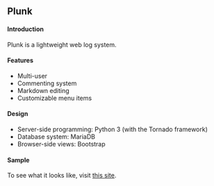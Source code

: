 ## Plunk

#### Introduction

Plunk is a lightweight web log system.

#### Features

* Multi-user
* Commenting system
* Markdown editing
* Customizable menu items

#### Design

* Server-side programming: Python 3 (with the Tornado framework)
* Database system: MariaDB
* Browser-side views: Bootstrap

#### Sample

To see what it looks like, visit [this site](http://blog.jason-yu.net).

